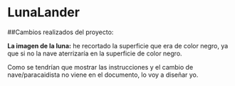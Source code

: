 # LunaLander

##Cambios realizados del proyecto:

**La imagen de la luna:** he recortado la superficie que era de color negro, ya que si no la nave aterrizaría en la superficie de color negro.

Como se tendrían que mostrar las instrucciones y el cambio de nave/paracaidista no viene en el documento, lo voy a diseñar yo.


